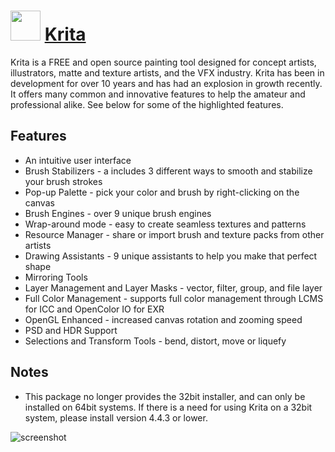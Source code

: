 # <img src="https://cdn.jsdelivr.net/gh/chocolatey-community/chocolatey-packages@a23613fa38ece047b7d7a943e6f141e4aa1ef1e3/icons/krita.svg" width="48" height="48"/> [Krita](https://chocolatey.org/packages/krita)

Krita is a FREE and open source painting tool designed for concept artists, illustrators, matte and texture artists, and the VFX industry. Krita has been in development for over 10 years and has had an explosion in growth recently. It offers many common and innovative features to help the amateur and professional alike. See below for some of the highlighted features.

## Features

- An intuitive user interface
- Brush Stabilizers - a includes 3 different ways to smooth and stabilize your brush strokes
- Pop-up Palette - pick your color and brush by right-clicking on the canvas
- Brush Engines - over 9 unique brush engines
- Wrap-around mode - easy to create seamless textures and patterns
- Resource Manager - share or import brush and texture packs from other artists
- Drawing Assistants - 9 unique assistants to help you make that perfect shape
- Mirroring Tools
- Layer Management and Layer Masks - vector, filter, group, and file layer
- Full Color Management - supports full color management through LCMS for ICC and OpenColor IO for EXR
- OpenGL Enhanced - increased canvas rotation and zooming speed
- PSD and HDR Support
- Selections and Transform Tools - bend, distort, move or liquefy

## Notes

- This package no longer provides the 32bit installer, and can only be installed on 64bit systems.
  If there is a need for using Krita on a 32bit system, please install version 4.4.3 or lower.

![screenshot](https://github.com/chocolatey-community/chocolatey-coreteampackages/blob/master/automatic/krita/screenshot.png?raw=true)
